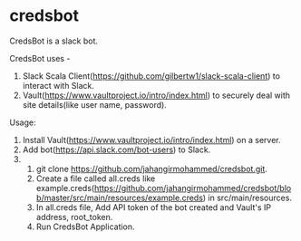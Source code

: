 # credsbot

CredsBot is a slack bot.

CredsBot uses -

1. Slack Scala Client(https://github.com/gilbertw1/slack-scala-client) to interact with Slack.
2. Vault(https://www.vaultproject.io/intro/index.html) to securely deal with site details(like user name, password).

Usage:

1. Install Vault(https://www.vaultproject.io/intro/index.html) on a server.
2. Add bot(https://api.slack.com/bot-users) to Slack. 
3. 
   1. git clone https://github.com/jahangirmohammed/credsbot.git.
   2. Create a file called all.creds like example.creds(https://github.com/jahangirmohammed/credsbot/blob/master/src/main/resources/example.creds) 
    in src/main/resources.
   3. In all.creds file, Add API token of the bot created and Vault's IP address, root_token.
   4. Run CredsBot Application.
